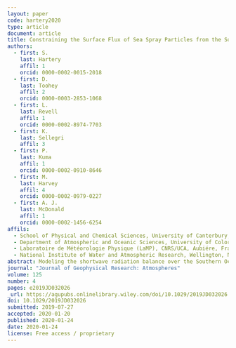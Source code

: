 ```yaml
---
layout: paper
code: hartery2020
type: article
document: article
title: Constraining the Surface Flux of Sea Spray Particles from the Southern Ocean
authors:
  - first: S.
    last: Hartery
    affil: 1
    orcid: 0000-0002-0015-2018
  - first: D.
    last: Toohey
    affil: 2
    orcid: 0000-0003-2853-1068
  - first: L.
    last: Revell
    affil: 1
    orcid: 0000-0002-8974-7703
  - first: K.
    last: Sellegri
    affil: 3
  - first: P.
    last: Kuma
    affil: 1
    orcid: 0000-0002-0910-8646
  - first: M.
    last: Harvey
    affil: 4
    orcid: 0000-0002-0979-0227
  - first: A. J.
    last: McDonald
    affil: 1
    orcid: 0000-0002-1456-6254
affils:
  - School of Physical and Chemical Sciences, University of Canterbury, Christchurch, New Zealand
  - Department of Atmospheric and Oceanic Sciences, University of Colorado Boulder, Boulder, CO, USA
  - Laboratoire de Météorologie Physique (LaMP), CNRS/UCA, Aubiére, France
  - National Institute of Water and Atmospheric Research, Wellington, New Zealand
abstract: Modeling the shortwave radiation balance over the Southern Ocean region remains a challenge for Earth system models. To investigate whether this is related to the representation of aerosol-cloud interactions, we compared measurements of the total number concentration of sea spray-generated particles within the Southern Ocean region to model predictions thereof. Measurements were conducted from a container laboratory aboard the R/V <em>Tangaroa</em> throughout an austral summer voyage to the Ross Sea. We used source-receptor modeling to calculate the sensitivity of our measurements to upwind surface fluxes. From this approach, we could constrain empirical parameterizations of sea spray surface flux based on surface wind speed and sea surface temperature. A newly tuned parameterization for the flux of sea spray particles based on the near-surface wind speed is presented. Comparisons to existing model parameterizations revealed that present model parameterizations led to overestimations of sea spray concentrations. In contrast to previous studies, we found that including sea surface temperature as an explanatory variable did not substantially improve model-measurement agreement. To test whether or not the parameterization may be applicable globally, we conducted a regression analysis using a database of in situ whitecap measurements. We found that the key fitting parameter within this regression agreed well with the parameterization of sea spray flux. Finally, we compared calculations from the best model of surface flux to boundary layer measurements collected onboard an aircraft throughout the Southern Ocean Clouds, Radiation, Aerosol Transport Experimental Study (SOCRATES), finding good agreement overall.
journal: "Journal of Geophysical Research: Atmospheres"
volume: 125
number: 4
pages: e2019JD032026
_url: https://agupubs.onlinelibrary.wiley.com/doi/10.1029/2019JD032026
doi: 10.1029/2019JD032026
submitted: 2019-07-27
accepted: 2020-01-20
published: 2020-01-24
date: 2020-01-24
license: Free access / proprietary
---
```

